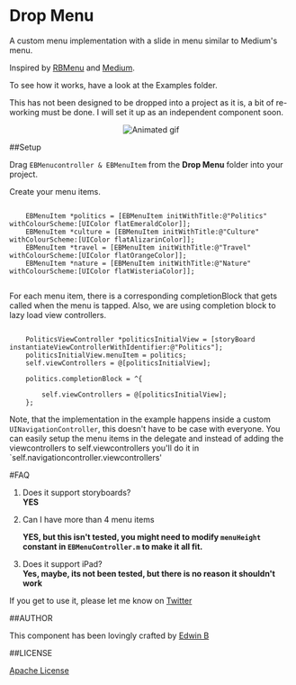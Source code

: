 # Drop Menu

A custom menu implementation with a slide in menu similar to Medium's menu.

Inspired by [RBMenu](https://github.com/RoshanNindrai/RBMenu) and [Medium](https://github.com/pixyzehn/MediumMenu).


To see how it works, have a look at the Examples folder.

This has not been designed to be dropped into a project as it is, a bit of re-working must be done. I will set it up as an independent component soon.

<p align="center">
  <img src="http://i.imgur.com/ese3dUO.gif" alt="Animated gif">
</p>

##Setup

Drag `EBMenucontroller & EBMenuItem` from the **Drop Menu** folder into your project.

Create your menu items.

```

	EBMenuItem *politics = [EBMenuItem initWithTitle:@"Politics" withColourScheme:[UIColor flatEmeraldColor]];
	EBMenuItem *culture = [EBMenuItem initWithTitle:@"Culture" withColourScheme:[UIColor flatAlizarinColor]];
	EBMenuItem *travel = [EBMenuItem initWithTitle:@"Travel" withColourScheme:[UIColor flatOrangeColor]];
	EBMenuItem *nature = [EBMenuItem initWithTitle:@"Nature" withColourScheme:[UIColor flatWisteriaColor]];	
	

```

For each menu item, there is a corresponding completionBlock that gets called when the menu is tapped. Also, we are using completion block to lazy load view controllers.

```

	PoliticsViewController *politicsInitialView = [storyBoard instantiateViewControllerWithIdentifier:@"Politics"];
	politicsInitialView.menuItem = politics;
	self.viewControllers = @[politicsInitialView];

	politics.completionBlock = ^{
		
		self.viewControllers = @[politicsInitialView];
	};
```

Note, that the implementation in the example happens inside a custom `UINavigationController`, this doesn't have to be case with everyone. You can easily setup the menu items in the delegate and instead of adding the viewcontrollers to self.viewcontrollers you'll do it in `self.navigationcontroller.viewcontrollers'

#FAQ
1. Does it support storyboards?   
**YES**

2. Can I have more than 4 menu items   

    **YES, but this isn't tested, you 
    might need to modify `menuHeight` constant in `EBMenuController.m` to make it all fit.**  
3. Does it support iPad?  
**Yes, maybe, its not been tested, but there is no reason it shouldn't work** 


If you get to use it, please let me know on [Twitter](http://www.twitter.com/edwinbosire)

##AUTHOR

This component has been lovingly crafted by [Edwin B](http://www.twitter.com/edwinbosire)

##LICENSE

[Apache License](https://github.com/edwinbosire/DropMenu/blob/master/LICENSE)
